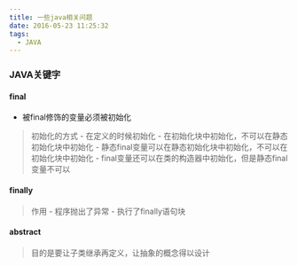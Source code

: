 ```yaml
---
title: 一些java相关问题
date: 2016-05-23 11:25:32
tags: 
  - JAVA
---
```


### JAVA关键字

<!-- more -->

#### final
- 被final修饰的变量必须被初始化

> 初始化的方式
    - 在定义的时候初始化
    - 在初始化块中初始化，不可以在静态初始化块中初始化
    - 静态final变量可以在静态初始化块中初始化，不可以在初始化块中初始化
    - final变量还可以在类的构造器中初始化，但是静态final变量不可以

#### finally
> 作用
    - 程序抛出了异常
    - 执行了finally语句块

#### abstract
> 目的是要让子类继承再定义，让抽象的概念得以设计



